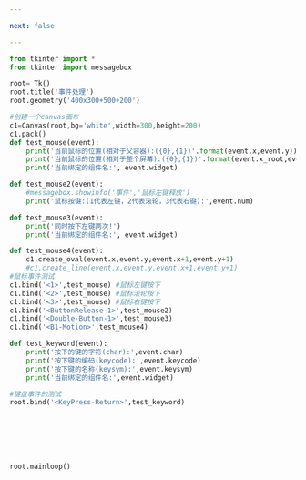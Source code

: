 ```yaml
---

next: false

---
```




<BlogInfo id="431" title="22.事件处理" author="白日梦想猿" pv=0 read_times=0 pre_cost_time="1分0秒" category="GUI编程" tag_list="['GUI编程']" create_time="2020.06.29 09:15:43" update_time="2020.07.02 15:57:37" />

```python
from tkinter import *
from tkinter import messagebox

root= Tk()
root.title('事件处理')
root.geometry('400x300+500+200')

#创建一个canvas画布
c1=Canvas(root,bg='white',width=300,height=200)
c1.pack()
def test_mouse(event):
    print('当前鼠标的位置(相对于父容器):({0},{1})'.format(event.x,event.y))
    print('当前鼠标的位置(相对于整个屏幕):({0},{1})'.format(event.x_root,event.y_root))
    print('当前绑定的组件名:', event.widget)

def test_mouse2(event):
    #messagebox.showinfo('事件','鼠标左键释放')
    print('鼠标按键:(1代表左键，2代表滚轮，3代表右键):',event.num)

def test_mouse3(event):
    print('同时按下左键两次!')
    print('当前绑定的组件名:', event.widget)

def test_mouse4(event):
    c1.create_oval(event.x,event.y,event.x+1,event.y+1)
    #c1.create_line(event.x,event.y,event.x+1,event.y+1)
#鼠标事件测试
c1.bind('<1>',test_mouse) #鼠标左键按下
c1.bind('<2>',test_mouse) #鼠标滚轮按下
c1.bind('<3>',test_mouse) #鼠标右键按下
c1.bind('<ButtonRelease-1>',test_mouse2)
c1.bind('<Double-Button-1>',test_mouse3)
c1.bind('<B1-Motion>',test_mouse4)

def test_keyword(event):
    print('按下的键的字符(char):',event.char)
    print('按下键的编码(keycode):',event.keycode)
    print('按下键的名称(keysym):',event.keysym)
    print('当前绑定的组件名:',event.widget)

#键盘事件的测试
root.bind('<KeyPress-Return>',test_keyword)







root.mainloop()

```



<ActionBox />
